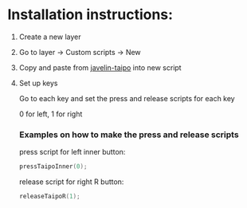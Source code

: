 #  Installation instructions:

1. Create a new layer
2. Go to layer -> Custom scripts -> New
3. Copy and paste from [javelin-taipo](/javelin-taipo.javelin-script) into new script
4. Set up keys

    Go to each key and set the press and release scripts for each key

    0 for left, 1 for right

   ### Examples on how to make the press and release scripts

    press script for left inner button:
    ```cpp
    pressTaipoInner(0);
    ```

    release script for right R button:
    ```cpp
    releaseTaipoR(1);
    ```

    